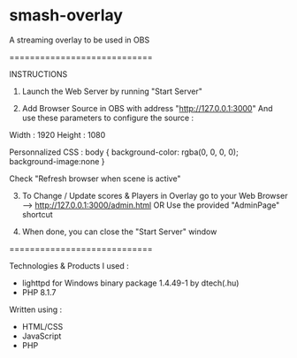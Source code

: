 # smash-overlay
A streaming overlay to be used in OBS 

============================

INSTRUCTIONS
1. Launch the Web Server by running "Start Server" 

2. Add Browser Source in OBS with address "http://127.0.0.1:3000"
And use these parameters to configure the source :

Width : 1920
Height : 1080

Personnalized CSS : body { background-color: rgba(0, 0, 0, 0); background-image:none }

Check "Refresh browser when scene is active"


3. To Change / Update scores & Players in Overlay go to your Web Browser --> http://127.0.0.1:3000/admin.html
OR Use the provided "AdminPage" shortcut

4. When done, you can close the "Start Server" window

============================

Technologies & Products I used :
- lighttpd for Windows binary package 1.4.49-1 by dtech(.hu)
- PHP 8.1.7

Written using :
- HTML/CSS
- JavaScript
- PHP
